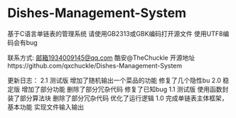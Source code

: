 # Dishes-Management-System
基于C语言单链表的管理系统 
请使用GB2313或GBK编码打开源文件 
使用UTF8编码会有bug

联系方式:
邮箱1934009145@qq.com
酷安@TheChuckle
开源地址https://github.com/qxchuckle/Dishes-Management-System

更新日志：
2.1
测试版
增加了随机输出一个菜品的功能
修复了几个隐性bu
2.0
稳定版
增加了部分功能
删除了部分冗杂代码
修复了已知bug
1.1
测试版
使用函数封装了部分算法块
删除了部分冗杂代码
优化了运行逻辑
1.0
完成单链表主体框架，基本功能
实现文件输入输出
